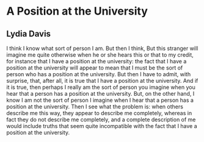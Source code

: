 # A Position at the University
## Lydia Davis
I think I know what sort of person I am. But then I think, But this stranger
will imagine me quite otherwise when he or she hears this or that to my
credit, for instance that I have a position at the university: the fact that I
have a position at the university will appear to mean that I must be the sort
of person who has a position at the university. But then I have to admit, with
surprise, that, after all, it is true that I have a position at the
university. And if it is true, then perhaps I really am the sort of person you
imagine when you hear that a person has a position at the university. But, on
the other hand, I know I am not the sort of person I imagine when I hear that
a person has a position at the university. Then I see what the problem is:
when others describe me this way, they appear to describe me completely,
whereas in fact they do not describe me completely, and a complete description
of me would include truths that seem quite incompatible with the fact that I
have a position at the university.